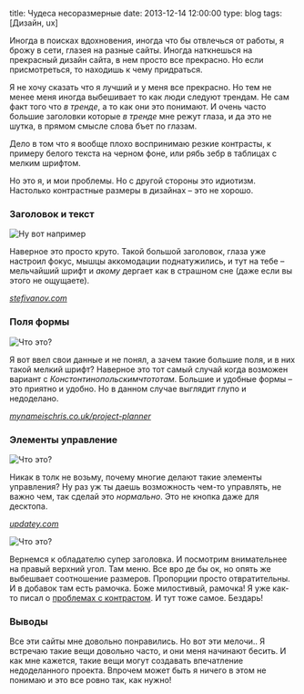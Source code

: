 title: Чудеса несоразмерные
date: 2013-12-14 12:00:00
type: blog
tags: [Дизайн, ux]

Иногда в поисках вдохновения, иногда что бы отвлечься от работы, я брожу в сети, глазея на разные сайты. Иногда наткнешься на прекрасный дизайн сайта, в нем просто все прекрасно. Но если присмотреться, то находишь к чему придраться.

Я не хочу сказать что я лучший и у меня все прекрасно. Но тем не менее меня иногда выбешивает то как люди следуют трендам. Не сам факт того что *в тренде*, а то как они это понимают. И очень часто большие заголовки которые *в тренде* мне режут глаза, и да это не шутка, в прямом смысле слова бъет по глазам. 

Дело в том что я вообще плохо воспринимаю резкие контрасты, к примеру белого текста на черном фоне, или рябь зебр в таблицах с мелким шрифтом. 

Но это я, и мои проблемы. Но с другой стороны это идиотизм. Настолько контрастные размеры в дизайнах – это не хорошо.

### Заголовок и текст

![Ну вот например](http://macgera.s3.amazonaws.com/old-media/files/4h8w.png)

Наверное это просто круто. Такой большой заголовок, глаза уже настроил фокус, мышцы аккомодации поднатужились, и тут на тебе – мельчайший шрифт и *акому* дергает как в страшном сне (даже если вы этого не ощущаете).

[*stefivanov.com*](http://stefivanov.com/)

### Поля формы

![Что это?](http://macgera.s3.amazonaws.com/old-media/files/xke9.png)

Я вот ввел свои данные и не понял, а зачем такие большие поля, и в них такой мелкий шрифт? Наверное это тот самый случай когда возможен вариант с *Констонтинопольскимчтототам*. Большие и удобные формы – это приятно и удобно. Но в данном случае выглядит глупо и недоделано.

[*mynameischris.co.uk/project-planner*](http://www.mynameischris.co.uk/project-planner/)

### Элементы управление

![Что это?](http://macgera.s3.amazonaws.com/old-media/files/lxm7.png)

Никак в толк не возьму, почему многие делают такие элементы управления? Ну раз уж ты даешь возможность чем-то управлять, не важно чем, так сделай это *нормально*. Это не кнопка даже для десктопа.

[*updatey.com*](http://updatey.com/)

![Что это?](http://macgera.s3.amazonaws.com/old-media/files/rwli.png) 

Вернемся к обладателю супер заголовка. И посмотрим внимательнее на правый верхний угол. Там меню. Все вро де бы ок, но опять же выбешвает соотношение размеров. Пропорции просто отвратительны. И в добавок там есть рамочка. Боже милостивый, рамочка! Я уже как-то писал о [проблемах с контрастом](/blog/clear-view/). И тут тоже самое. Бездарь!

### Выводы

Все эти сайты мне довольно понравились. Но вот эти мелочи.. Я встречаю такие вещи довольно часто, и они меня начинают бесить. И как мне кажется, такие вещи могут создавать впечатление недоделанного проекта. Впрочем может быть я ничего в этом не понимаю и это все ровно так, как нужно!
